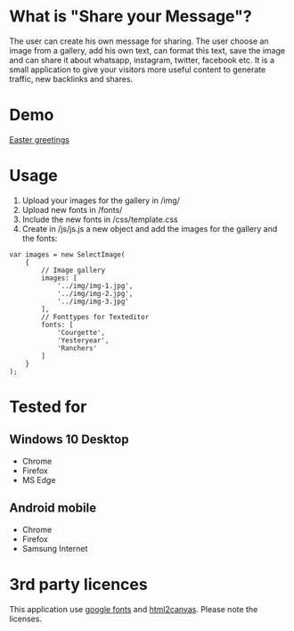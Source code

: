 # What is "Share your Message"?
The user can create his own message for sharing. The user choose an image from a gallery, add his own text, can format this text, 
save the image and can share it about whatsapp, instagram, twitter, facebook etc. It is a small application to give your visitors 
more useful content to generate traffic, new backlinks and shares.

# Demo
[Easter greetings](https://www.ausgabencheck.de/verschicke-ostergruesse-ueber-socialmedia-und-e-mail/)

# Usage
1. Upload your images for the gallery in /img/
2. Upload new fonts in /fonts/
3. Include the new fonts in /css/template.css
4. Create in /js/js.js a new object and add the images for the gallery and the fonts:
```
var images = new SelectImage(
    {
        // Image gallery
        images: [
            '../img/img-1.jpg',
            '../img/img-2.jpg',
            '../img/img-3.jpg'
        ],        
        // Fonttypes for Texteditor
        fonts: [
            'Courgette',
            'Yesteryear',
            'Ranchers'
        ]
    }        
);
```

# Tested for
## Windows 10 Desktop
 * Chrome
 * Firefox
 * MS Edge

## Android mobile
 * Chrome
 * Firefox
 * Samsung Internet

# 3rd party licences
This application use [google fonts](https://fonts.google.com/) and [html2canvas](https://github.com/niklasvh/html2canvas). Please note the licenses.
